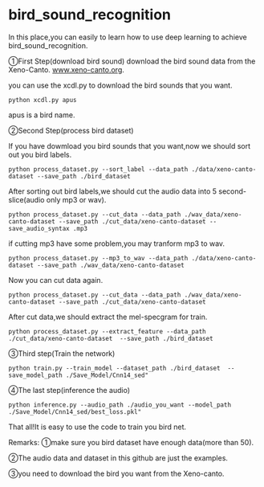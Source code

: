 # bird_sound_recognition

In this place,you can easily to learn how to use deep learning to achieve bird_sound_recognition.

①First Step(download bird sound)
download the bird sound data from the Xeno-Canto. www.xeno-canto.org.

you can use the xcdl.py to download the bird sounds that you want.

```
python xcdl.py apus
```
apus is a bird name.

②Second Step(process bird dataset)

If you have dowmload you bird sounds that you want,now we should sort out you bird labels.


```
python process_dataset.py --sort_label --data_path ./data/xeno-canto-dataset --save_path ./bird_dataset
```

After sorting out bird labels,we should cut the audio data into 5 second-slice(audio only mp3 or wav).

```
python process_dataset.py --cut_data --data_path ./wav_data/xeno-canto-dataset --save_path ./cut_data/xeno-canto-dataset --save_audio_syntax .mp3
```

if cutting mp3 have some problem,you may tranform mp3 to wav.

```
python process_dataset.py --mp3_to_wav --data_path ./data/xeno-canto-dataset --save_path ./wav_data/xeno-canto-dataset 
```

Now you can cut data again.

```
python process_dataset.py --cut_data --data_path ./wav_data/xeno-canto-dataset --save_path ./cut_data/xeno-canto-dataset 
```

After cut data,we should extract the mel-specgram for train.

```
python process_dataset.py --extract_feature --data_path ./cut_data/xeno-canto-dataset  --save_path ./bird_dataset
```

③Third step(Train the network)

```
python train.py --train_model --dataset_path ./bird_dataset  --save_model_path ./Save_Model/Cnn14_sed"
```

④The last step(inference the audio)

```
python inference.py --audio_path ./audio_you_want --model_path ./Save_Model/Cnn14_sed/best_loss.pkl"
```

That all!It is easy to use the code to train you bird net.

Remarks:
①make sure you bird dataset have enough data(more than 50).

②The audio data and dataset in this github are just the examples.

③you need to download the bird you want from the Xeno-canto.


